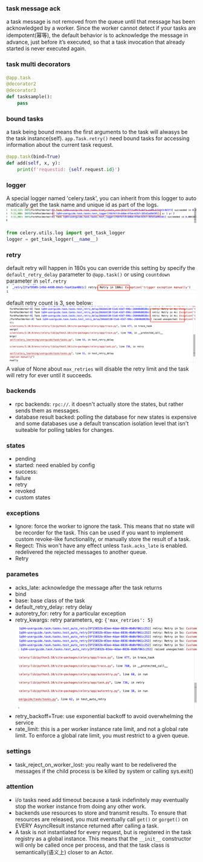 
### task message ack
a task message is not removed from the queue until that message has been acknowledged by a worker. 
Since the worker cannot detect if your tasks are idempotent(幂等), the default behavior is to acknowledge the message in advance, just before it’s executed, so that a task invocation that already started is never executed again.


### task multi decorators
```python
@app.task
@decorator2
@decorator3
def tasksample():
    pass
```

### bound tasks
a task being bound means the first arguments to the task will alwasys be the task instance(self).
`app.Task.retry()` need bound tasks for accessing information about the current task request.
```python
@app.task(bind=True)
def add(self, x, y):
    print(f'requestid: {self.request.id}')
```

### logger
A special logger named 'celery.task', you can inherit from this logger to auto matically get the task name and unique id as part of the logs.
!["logger"](./screenshots/logger.png)
```python
from celery.utils.log import get_task_logger
logger = get_task_logger(__name__)
```

### retry
default retry will happen in 180s
you can override this setting by specify the `default_retry_delay` parameter to `@app.task()` or using `countdown` parameter in `self.retry`
![retry](./screenshots/retry.png)
default retry count is 3, see below:
![retry count](./screenshots/retry2.png)
A value of None about `max_retries` will disable the retry limit and the task will retry for ever until it succeeds.

### backends
- rpc backends: `rpc://`. it doesn't actually store the states, but rather sends them as messages.
- database result backed: polling the database for new states is expensive and some databases use a default transcation isolation level that isn't suiteable for polling tables for changes.

### states
- pending
- started: need enabled by config
- success:
- failure
- retry
- revoked
- custom states

### exceptions
- Ignore: force the worker to ignore the task. This means that no state will be recorder for the task. This can be used if you want to implement custom revoke-like functionality, or manually store the result of a task.
- Regect: This won't have any effect unless `Task.acks_late` is enabled. redelivered the rejected messages to another queue.
- Retry
 ### parametes
 - acks_late: acknowledge the message after the task returns
 - bind
 - base: base class of the task
 - default_retry_delay: retry delay
 - autoretry_for: retry for a particular exception
 - retry_kwargs: retry parameters, eg: `{'max_retries': 5}`
 ![auto retry](./screenshots/retry3.png)
 - retry_backoff=True: use exponential backoff to avoid overwhelming the service
 - rate_limit: this is a per worker instance rate limit, and not a global rate limit. To enforce a global rate limit, you must restrict to a given queue.

 ### settings
 - task_reject_on_worker_lost: you really want to be redelivered the messages if the child process is be killed by system or calling sys.exit()

### attention
- i/o tasks need add timeout because a task indefinitely may eventually stop the worker instance from doing any other work.
- backends use resources to store and transmit results. To ensure that resources are released, you must eventually call `get()` or `gorget()` on EVERY AsyncResult instance returned after calling a task.
- A task is not instantiated for every request, but is registered in the task registry as a global instance. This means that the `__init__` constructor will only be called once per process, and that the task class is semantically(语义上) closer to an Actor.

